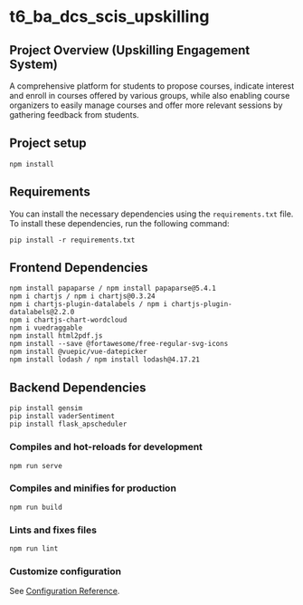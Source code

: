 # t6_ba_dcs_scis_upskilling 

## Project Overview (Upskilling Engagement System)
A comprehensive platform for students to propose courses, 
indicate interest and enroll in courses offered by various groups, 
while also enabling course organizers to easily manage courses and 
offer more relevant sessions by gathering feedback from students. 


## Project setup
```
npm install
```

## Requirements
You can install the necessary dependencies using the `requirements.txt` file. 
To install these dependencies, run the following command:
```
pip install -r requirements.txt
```

## Frontend Dependencies
```
npm install papaparse / npm install papaparse@5.4.1
npm i chartjs / npm i chartjs@0.3.24
npm i chartjs-plugin-datalabels / npm i chartjs-plugin-datalabels@2.2.0
npm i chartjs-chart-wordcloud
npm i vuedraggable
npm install html2pdf.js
npm install --save @fortawesome/free-regular-svg-icons
npm install @vuepic/vue-datepicker
npm install lodash / npm install lodash@4.17.21
```

## Backend Dependencies
```
pip install gensim
pip install vaderSentiment
pip install flask_apscheduler
```

### Compiles and hot-reloads for development
```
npm run serve
```

### Compiles and minifies for production
```
npm run build
```

### Lints and fixes files
```
npm run lint
```

### Customize configuration
See [Configuration Reference](https://cli.vuejs.org/config/).
